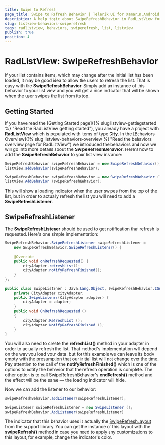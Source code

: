 ```yaml
---
title: Swipe to Refresh
page_title: Swipe to Refresh Behavior | Telerik UI for Xamarin.Android Documentation
description: A help topic about SwipeRefreshBehavior in RadListView for Android.
slug: listview-behaviors-swiperefresh
tags: radlistview, behaviors, swiperefresh, list, listview
publish: true
position: 4
---
```


# RadListView: SwipeRefreshBehavior

If your list contains items, which may change after the initial list has been loaded, it may be good idea to allow the users to refresh the list. That is easy with the **SwipeRefreshBehavior**. 
Simply add an instance of this behavior
to your list view and you will get a nice indicator that will be shown when the user swipes the list from its top.

## Getting Started

If you have read the [Getting Started page]({% slug listview-gettingstarted %} "Read the RadListView getting started"), you already have a project with **RadListView** which is populated with items of type **City**. In 
the [Behaviors Overview]({% slug listview-behaviors-overview %} "Read the behaviors overview page for RadListView") we introduced the behaviors and now we will go into more details about the **SwipeRefreshBehavior**.
Here's how to add the **SwipeRefreshBehavior** to your list view instance:

```Java
SwipeRefreshBehavior swipeRefreshBehavior = new SwipeRefreshBehavior();
listView.addBehavior(swipeRefreshBehavior);
```
```C#
SwipeRefreshBehavior swipeRefreshBehavior = new SwipeRefreshBehavior ();
listView.AddBehavior (swipeRefreshBehavior);
```

This will show a loading indicator when the user swipes from the top of the list, but in order to actually refresh the list you will need to add a **SwipeRefreshListener**.

## SwipeRefreshListener

The **SwipeRefreshListener** should be used to get notification that refresh is requested. Here's one simple implementation:

```Java
SwipeRefreshBehavior.SwipeRefreshListener swipeRefreshListener = 
	new SwipeRefreshBehavior.SwipeRefreshListener() {
	
	@Override
	public void onRefreshRequested() {
		cityAdapter.refreshList();
		cityAdapter.notifyRefreshFinished();
	}
};
```
```C#
public class SwipeListener : Java.Lang.Object, SwipeRefreshBehavior.ISwipeRefreshListener {
	private CityAdapter cityAdapter;
	public SwipeListener(CityAdapter adapter) {
		cityAdapter = adapter;
	}
	public void OnRefreshRequested ()
	{
		cityAdapter.RefreshList ();
		cityAdapter.NotifyRefreshFinished ();
	}
}
```

You will also need to create the **refreshList()** method in your adapter in order to actually refresh the list. That method's implementation will depend on the way you load your data, 
but for this example we can leave its body empty with the presumption that our initial list will not change over the time. 
Pay attention to the call of the **notifyRefreshFinished()** which is one of the options to notify the behavior that the refresh operation is complete. The other option is
to call SwipeRefreshBehavior's **endRefresh()** method and the effect will be the same &mdash; the loading indicator will hide. 

Now we can add the listener to our behavior:

```Java
swipeRefreshBehavior.addListener(swipeRefreshListener);
```
```C#
SwipeListener swipeRefreshListener = new SwipeListener ();
swipeRefreshBehavior.AddListener(swipeRefreshListener)
```

The indicator that this behavior uses is actually the 
<a href="https://developer.android.com/reference/android/support/v4/widget/SwipeRefreshLayout.html" target="_blank">SwipeRefreshLayout</a> from the support library. You can get the instance of this layout with
the **swipeRefresh()** method in case you need to apply any customizations to this layout, for example, change the indicator's color.